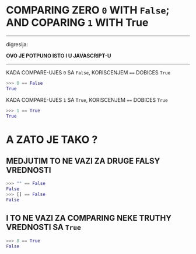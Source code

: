 # COMPARING ZERO `0` WITH `False`; AND COPARING `1` WITH True 

***

digresija:

**OVO JE POTPUNO ISTO I U JAVASCRIPT-U**

***

KADA COMPARE-UJES `0` SA `False`, KORISCENJEM `==` DOBICES `True`

```py
>>> 0 == False
True
```

KADA COMPARE-UJES `1` SA `True`, KORISCENJEM `==` DOBICES `True`

```py
>>> 1 == True
True
```

# A ZATO JE TAKO ?







## MEDJUTIM TO NE VAZI ZA DRUGE FALSY VREDNOSTI

```py
>>> "" == False
False
>>> [] == False
False
```

## I TO NE VAZI ZA COMPARING NEKE TRUTHY VREDNOSTI SA `True`

```py
>>> 8 == True
False
```


